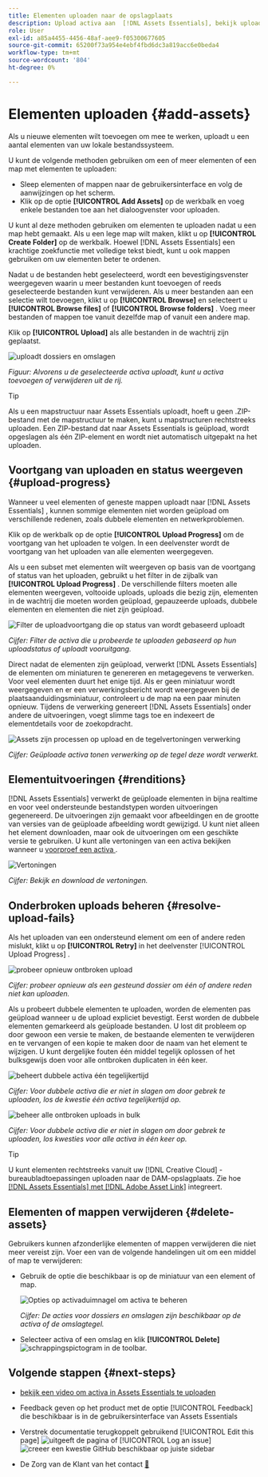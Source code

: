 ```yaml
---
title: Elementen uploaden naar de opslagplaats
description: Upload activa aan  [!DNL Assets Essentials], bekijk uploadstatussen, en los uploadkwesties op.
role: User
exl-id: a85a4455-4456-48af-aee9-f05300677605
source-git-commit: 65200f73a954e4ebf4fbd6dc3a819acc6e0beda4
workflow-type: tm+mt
source-wordcount: '804'
ht-degree: 0%

---
```


# Elementen uploaden {#add-assets}

Als u nieuwe elementen wilt toevoegen om mee te werken, uploadt u een aantal elementen van uw lokale bestandssysteem. <!-- TBD: Many of the [common file formats are supported](/help/using/supported-file-formats.md). -->

U kunt de volgende methoden gebruiken om een of meer elementen of een map met elementen te uploaden:

* Sleep elementen of mappen naar de gebruikersinterface en volg de aanwijzingen op het scherm.
* Klik op de optie **[!UICONTROL Add Assets]** op de werkbalk en voeg enkele bestanden toe aan het dialoogvenster voor uploaden.

<!-- TBD: Update this GIF
![Asset and nested folder upload demo](assets/do-not-localize/upload-assets.gif) -->

U kunt al deze methoden gebruiken om elementen te uploaden nadat u een map hebt gemaakt. Als u een lege map wilt maken, klikt u op **[!UICONTROL Create Folder]** op de werkbalk. Hoewel [!DNL Assets Essentials] een krachtige zoekfunctie met volledige tekst biedt, kunt u ook mappen gebruiken om uw elementen beter te ordenen.

Nadat u de bestanden hebt geselecteerd, wordt een bevestigingsvenster weergegeven waarin u meer bestanden kunt toevoegen of reeds geselecteerde bestanden kunt verwijderen. Als u meer bestanden aan een selectie wilt toevoegen, klikt u op **[!UICONTROL Browse]** en selecteert u **[!UICONTROL Browse files]** of **[!UICONTROL Browse folders]** . Voeg meer bestanden of mappen toe vanuit dezelfde map of vanuit een andere map.

Klik op **[!UICONTROL Upload]** als alle bestanden in de wachtrij zijn geplaatst.

![ uploadt dossiers en omslagen ](assets/upload-browse-files-folders.png)

*Figuur: Alvorens u de geselecteerde activa uploadt, kunt u activa toevoegen of verwijderen uit de rij.*

>[!TIP]
>
>Als u een mapstructuur naar Assets Essentials uploadt, hoeft u geen .ZIP-bestand met de mapstructuur te maken, kunt u mapstructuren rechtstreeks uploaden. Een ZIP-bestand dat naar Assets Essentials is geüpload, wordt opgeslagen als één ZIP-element en wordt niet automatisch uitgepakt na het uploaden.

## Voortgang van uploaden en status weergeven {#upload-progress}

Wanneer u veel elementen of geneste mappen uploadt naar [!DNL Assets Essentials] , kunnen sommige elementen niet worden geüpload om verschillende redenen, zoals dubbele elementen en netwerkproblemen.

Klik op de werkbalk op de optie **[!UICONTROL Upload Progress]** om de voortgang van het uploaden te volgen. In een deelvenster wordt de voortgang van het uploaden van alle elementen weergegeven.

Als u een subset met elementen wilt weergeven op basis van de voortgang of status van het uploaden, gebruikt u het filter in de zijbalk van **[!UICONTROL Upload Progress]** . De verschillende filters moeten alle elementen weergeven, voltooide uploads, uploads die bezig zijn, elementen in de wachtrij die moeten worden geüpload, gepauzeerde uploads, dubbele elementen en elementen die niet zijn geüpload.

![ Filter de uploadvoortgang die op status van wordt gebaseerd uploadt ](assets/filter-upload-progress.png)

*Cijfer: Filter de activa die u probeerde te uploaden gebaseerd op hun uploadstatus of uploadt vooruitgang.*

Direct nadat de elementen zijn geüpload, verwerkt [!DNL Assets Essentials] de elementen om miniaturen te genereren en metagegevens te verwerken. Voor veel elementen duurt het enige tijd. Als er geen miniatuur wordt weergegeven en er een verwerkingsbericht wordt weergegeven bij de plaatsaanduidingsminiatuur, controleert u de map na een paar minuten opnieuw. Tijdens de verwerking genereert [!DNL Assets Essentials] onder andere de uitvoeringen, voegt slimme tags toe en indexeert de elementdetails voor de zoekopdracht.

![ Assets zijn processen op upload en de tegelvertoningen verwerking ](assets/upload-processing.png)

*Cijfer: Geüploade activa tonen verwerking op de tegel deze wordt verwerkt.*

## Elementuitvoeringen {#renditions}

[!DNL Assets Essentials] verwerkt de geüploade elementen in bijna realtime en voor veel ondersteunde bestandstypen worden uitvoeringen gegenereerd. De uitvoeringen zijn gemaakt voor afbeeldingen en de grootte van versies van de geüploade afbeelding wordt gewijzigd. U kunt niet alleen het element downloaden, maar ook de uitvoeringen om een geschikte versie te gebruiken. U kunt alle vertoningen van een activa bekijken wanneer u [ voorproef een activa ](/help/using/navigate-view.md#preview-assets).

![ Vertoningen ](assets/renditions-view-download.png)

*Cijfer: Bekijk en download de vertoningen.*

## Onderbroken uploads beheren {#resolve-upload-fails}

Als het uploaden van een ondersteund element om een of andere reden mislukt, klikt u op **[!UICONTROL Retry]** in het deelvenster [!UICONTROL Upload Progress] .

![ probeer opnieuw ontbroken upload ](assets/upload-retry.png)

*Cijfer: probeer opnieuw als een gesteund dossier om één of andere reden niet kan uploaden.*

Als u probeert dubbele elementen te uploaden, worden de elementen pas geüpload wanneer u de upload expliciet bevestigt. Eerst worden de dubbele elementen gemarkeerd als geüploade bestanden. U lost dit probleem op door gewoon een versie te maken, de bestaande elementen te verwijderen en te vervangen of een kopie te maken door de naam van het element te wijzigen. U kunt dergelijke fouten één middel tegelijk oplossen of het bulksgewijs doen voor alle ontbroken duplicaten in één keer.

![ beheert dubbele activa één tegelijkertijd ](assets/uploads-manage-duplicates.png)

*Cijfer: Voor dubbele activa die er niet in slagen om door gebrek te uploaden, los de kwestie één activa tegelijkertijd op.*

![ beheer alle ontbroken uploads in bulk ](assets/upload-progress-manage-failed-uploads.png)

*Cijfer: Voor dubbele activa die er niet in slagen om door gebrek te uploaden, los kwesties voor alle activa in één keer op.*

>[!TIP]
>
>U kunt elementen rechtstreeks vanuit uw [!DNL Creative Cloud] -bureaubladtoepassingen uploaden naar de DAM-opslagplaats. Zie hoe [[!DNL Assets Essentials]  met  [!DNL Adobe Asset Link]](/help/using/integration.md) integreert.

## Elementen of mappen verwijderen {#delete-assets}

Gebruikers kunnen afzonderlijke elementen of mappen verwijderen die niet meer vereist zijn. Voer een van de volgende handelingen uit om een middel of map te verwijderen:

* Gebruik de optie die beschikbaar is op de miniatuur van een element of map.

  ![ Opties op activaduimnagel om activa ](assets/options-on-thumbnail.png) te beheren

  *Cijfer: De acties voor dossiers en omslagen zijn beschikbaar op de activa of de omslagtegel.*

* Selecteer activa of een omslag en klik **[!UICONTROL Delete]** ![ schrappingspictogram ](assets/do-not-localize/delete-icon.png) in de toolbar.

## Volgende stappen {#next-steps}

* [ bekijk een video om activa in Assets Essentials te uploaden ](https://experienceleague.adobe.com/docs/experience-manager-learn/assets-essentials/basics/creating.html)

* Feedback geven op het product met de optie [!UICONTROL Feedback] die beschikbaar is in de gebruikersinterface van Assets Essentials

* Verstrek documentatie terugkoppelt gebruikend [!UICONTROL Edit this page] ![ uitgeeft de pagina ](assets/do-not-localize/edit-page.png) of [!UICONTROL Log an issue] ![ creeer een kwestie GitHub ](assets/do-not-localize/github-issue.png) beschikbaar op juiste sidebar

* De Zorg van de Klant van het contact [&#128279;](https://experienceleague.adobe.com/?support-solution=General#support)
